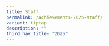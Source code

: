 ```yaml
---
title: Staff
permalink: /achievements-2025-staff/
variant: tiptap
description: ""
third_nav_title: "2025"
---
```

